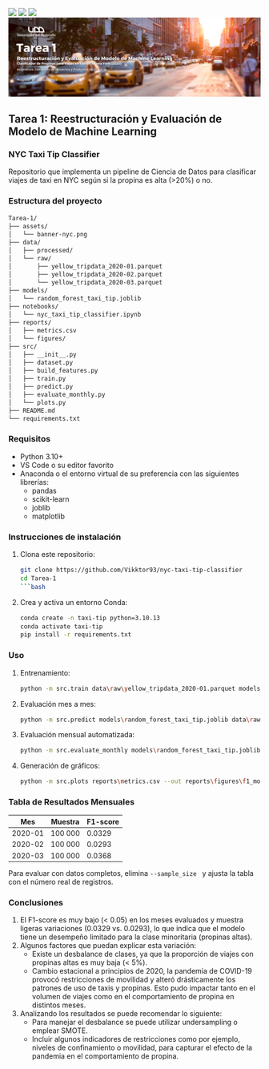 <p align="left">
   <img src="https://img.shields.io/badge/Status-En%20Desarrollo-green?style=plastic">
   <img src="https://img.shields.io/badge/Python-3776AB?style=plastic&logo=python&logoColor=white"/>
   <img src="https://img.shields.io/badge/Jupyter-%23e58f1a.svg?style=plastic&logo=Jupyter&logoColor=white"/>

<img src="./assets/banner-nyc.png"/>

## **Tarea 1: Reestructuración y Evaluación de Modelo de Machine Learning**
### **NYC Taxi Tip Classifier**

Repositorio que implementa un pipeline de Ciencia de Datos para clasificar viajes de taxi en NYC según si la propina es alta (>20%) o no.

### Estructura del proyecto

```
Tarea-1/
├── assets/
│   └── banner-nyc.png
├── data/
│   ├── processed/
│   └── raw/
│       ├── yellow_tripdata_2020-01.parquet
│       ├── yellow_tripdata_2020-02.parquet
│       └── yellow_tripdata_2020-03.parquet
├── models/
│   └── random_forest_taxi_tip.joblib
├── notebooks/
│   └── nyc_taxi_tip_classifier.ipynb
├── reports/
│   ├── metrics.csv
│   └── figures/
├── src/
│   ├── __init__.py
│   ├── dataset.py
│   ├── build_features.py
│   ├── train.py
│   ├── predict.py
│   ├── evaluate_monthly.py
│   └── plots.py
├── README.md
└── requirements.txt

```

### Requisitos

- Python 3.10+  
- VS Code o su editor favorito
- Anaconda o el entorno virtual de su preferencia con las siguientes librerías:
  - pandas  
  - scikit-learn  
  - joblib  
  - matplotlib  

### Instrucciones de instalación

1. Clona este repositorio:  
   ```bash
   git clone https://github.com/Vikktor93/nyc-taxi-tip-classifier
   cd Tarea-1
   ```bash

2. Crea y activa un entorno Conda:
    ```bash
    conda create -n taxi-tip python=3.10.13
    conda activate taxi-tip
    pip install -r requirements.txt
    ```

### Uso
1. Entrenamiento:
    ```bash
    python -m src.train data\raw\yellow_tripdata_2020-01.parquet models\random_forest_taxi_tip.joblib --sample_size 100000 --test_size 0.2
    ```
2. Evaluación mes a mes:
    ```bash
    python -m src.predict models\random_forest_taxi_tip.joblib data\raw\yellow_tripdata_2020-02.parquet --sample_size 100000
    ```

3. Evaluación mensual automatizada:
    ```bash
    python -m src.evaluate_monthly models\random_forest_taxi_tip.joblib data\raw reports\metrics.csv --sample_size 100000
    ```
4. Generación de gráficos:
    ```bash
    python -m src.plots reports\metrics.csv --out reports\figures\f1_monthly.png
    ```

### Tabla de Resultados Mensuales

| Mes     | Muestra | F1-score |
| ------- | ------- | -------- |
| 2020-01 | 100 000 | 0.0329   |
| 2020-02 | 100 000 | 0.0293   |
| 2020-03 | 100 000 | 0.0368   |

Para evaluar con datos completos, elimina  ```--sample_size ``` y ajusta la tabla con el número real de registros.


### Conclusiones
1. El F1-score es muy bajo (< 0.05) en los meses evaluados y muestra ligeras variaciones (0.0329 vs. 0.0293), lo que indica que el modelo tiene un desempeño limitado para la clase minoritaria (propinas altas).
2. Algunos factores que puedan explicar esta variación:
    - Existe un desbalance de clases, ya que la proporción de viajes con propinas altas es muy baja (< 5%).
    - Cambio estacional a principios de 2020, la pandemia de COVID-19 provocó restricciones de movilidad y alteró drásticamente los patrones de uso de taxis y propinas. Esto pudo impactar tanto en el volumen de viajes como en el comportamiento de propina en distintos meses.
3. Analizando los resultados se puede recomendar lo siguiente:
    - Para manejar el desbalance se puede utilizar undersampling o emplear SMOTE.
    - Incluir algunos indicadores de restricciones como por ejemplo, niveles de confinamiento o movilidad, para capturar el efecto de la pandemia en el comportamiento de propina.